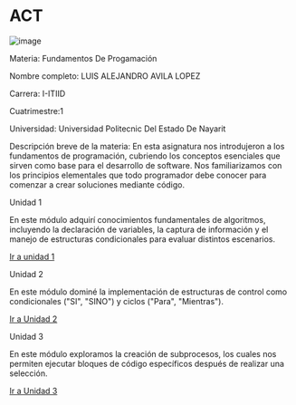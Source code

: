 # ACT
![image](https://github.com/user-attachments/assets/9784b92f-f786-4556-9537-7244eb18580c)



Materia: Fundamentos De Progamación

Nombre completo: LUIS ALEJANDRO AVILA LOPEZ

Carrera: I-ITIID

Cuatrimestre:1

Universidad: Universidad Politecnic Del Estado De Nayarit

Descripción breve de la materia:
En esta asignatura nos introdujeron a los fundamentos de programación, cubriendo los conceptos esenciales que sirven como base para el desarrollo de software. Nos familiarizamos con los principios elementales que todo programador debe conocer para comenzar a crear soluciones mediante código.


Unidad 1

En este módulo adquirí conocimientos fundamentales de algoritmos, incluyendo la declaración de variables, la captura de información y el manejo de estructuras condicionales para evaluar distintos escenarios.

[Ir a unidad 1](https://github.com/avila487/ACT/tree/main/U1)

Unidad 2

En este módulo dominé la implementación de estructuras de control como condicionales ("SI", "SINO") y ciclos ("Para", "Mientras").


[Ir a Unidad 2](https://github.com/avila487/ACT/tree/main/U2)


Unidad 3

En este módulo exploramos la creación de subprocesos, los cuales nos permiten ejecutar bloques de código específicos después de realizar una selección.

[Ir a Unidad 3](https://github.com/avila487/ACT/tree/main/U3)
